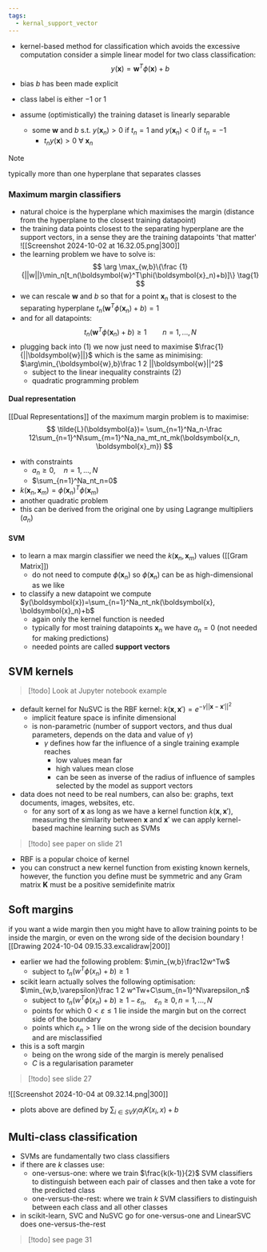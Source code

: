 ```yaml
---
tags:
  - kernal_support_vector
---
```

- kernel-based method for classification which avoids the excessive computation
consider a simple linear model for two class classification:
$$
y(\boldsymbol{x})=\boldsymbol{w}^T\phi(\boldsymbol{x})+b
$$
- bias $b$ has been made explicit 
- class label is either $-1$ or $1$

- assume (optimistically) the training dataset is linearly separable
	- some $\boldsymbol{w}$ and $b$ s.t. $y(\boldsymbol{x}_n)>0$ if $t_n = 1$ and $y(\boldsymbol{x}_n)< 0$ if $t_n=-1$ 
		- $t_ny(\boldsymbol{x}) > 0$ $\forall$ $\boldsymbol{x}_n$

>[!note]	
typically more than one hyperplane that separates classes

### Maximum margin classifiers
- natural choice is the hyperplane which maximises the margin (distance from the hyperplane to the closest training datapoint)
- the training data points closest to the separating hyperplane are the support vectors, in a sense they are the training datapoints 'that matter'
![[Screenshot 2024-10-02 at 16.32.05.png|300]]
- the learning problem we have to solve is:
$$
\arg \max_{w,b}\{\frac {1}{||w||}\min_n[t_n(\boldsymbol{w}^T\phi(\boldsymbol{x}_n)+b)]\}
\tag{1}
$$
- we can rescale $\boldsymbol{w}$ and $b$ so that for a point $\boldsymbol{x}_n$ that is closest to the separating hyperplane $t_n(\boldsymbol{w}^T\phi(\boldsymbol{x}_n)+b)=1$ 
- and for all datapoints: 
$$ t_n(\boldsymbol{w}^T\phi(\boldsymbol{x}_n)+b)\geq 1 \qquad n=1,...,N \tag{2}$$  
- plugging back into (1) we now just need to maximise $\frac{1}{||\boldsymbol{w}||}$ which is the same as minimising: $\arg\min_{\boldsymbol{w},b}\frac 1 2 ||\boldsymbol{w}||^2$
	- subject to the linear inequality constraints (2)
	- quadratic programming problem 
#### Dual representation
[[Dual Representations]] of the maximum margin problem is to maximise: 
$$
\tilde{L}(\boldsymbol{a})= \sum_{n=1}^Na_n-\frac 12\sum_{n=1}^N\sum_{m=1}^Na_na_mt_nt_mk(\boldsymbol{x_n, \boldsymbol{x}_m})
$$
- with constraints
	- $a_n \geq 0, \quad n=1,...,N$ 
	- $\sum_{n=1}^Na_nt_n=0$
- $k(\boldsymbol{x}_n, \boldsymbol{x}_m)=\phi(\boldsymbol{x}_n)^T\phi(\boldsymbol{x}_m)$
- another quadratic problem
- this can be derived from the original one by using Lagrange multipliers ($a_n$)

#### SVM
- to learn a max margin classifier we need the $k(\boldsymbol{x}_n, \boldsymbol{x}_m)$ values ([[Gram Matrix]])
	- do not need to compute $\phi(\boldsymbol{x}_n)$ so $\phi(\boldsymbol{x}_n)$ can be as high-dimensional as we like
- to classify a new datapoint we compute $y(\boldsymbol{x})=\sum_{n=1}^Na_nt_nk(\boldsymbol{x}, \boldsymbol{x}_n)+b$
	- again only the kernel function is needed
	- typically for most training datapoints $\boldsymbol{x}_n$ we have $a_n=0$ (not needed for making predictions)
	- needed points are called **support vectors**
## SVM kernels
>[!todo]
Look at Jupyter notebook example

- default kernel for NuSVC is the RBF kernel: $k(\boldsymbol{x}, \boldsymbol{x}')=e^{-\gamma||\boldsymbol{x}-\boldsymbol{x}'||^2}$
	- implicit feature space is infinite dimensional
	- is non-parametric (number of support vectors, and thus dual parameters, depends on the data and value of $\gamma$)
		- $\gamma$ defines how far the influence of a single training example reaches
			- low values mean far
			- high values mean close
			- can be seen as inverse of the radius of influence of samples selected by the model as support vectors
- data does not need to be real numbers, can also be: graphs, text documents, images, websites, etc.
	- for any sort of $\boldsymbol{x}$ as long as we have a kernel function $k(\boldsymbol{x}, \boldsymbol{x}')$, measuring the similarity between $\boldsymbol{x}$ and $\boldsymbol{x}'$ we can apply kernel-based machine learning such as SVMs
>[!todo]
see paper on slide 21

- RBF is a popular choice of kernel
- you can construct a new kernel function from existing known kernels, however, the function you define must be symmetric and any Gram matrix $\boldsymbol{K}$ must be a positive semidefinite matrix
## Soft margins
if you want a wide margin then you might have to allow training points to be inside the margin, or even on the wrong side of the decision boundary
![[Drawing 2024-10-04 09.15.33.excalidraw|200]]
- earlier we had the following problem: $\min_{w,b}\frac12w^Tw$
	- subject to $t_n(w^T\phi(x_n)+b)\geq 1$ 
- scikit learn actually solves the following optimisation: $\min_{w,b,\varepsilon}\frac 1 2 w^Tw+C\sum_{n=1}^N\varepsilon_n$ 
	- subject to $t_n(w^T\phi(x_n)+b)\geq1-\varepsilon_n, \quad \varepsilon_n\geq0,n=1,...,N$
	- points for which $0<\varepsilon\leq1$ lie inside the margin but on the correct side of the boundary
	- points which $\varepsilon_n>1$ lie on the wrong side of the decision boundary and are misclassified
- this is a soft margin
	- being on the wrong side of the margin is merely penalised 
	- $C$ is a regularisation parameter 
>[!todo]
see slide 27

![[Screenshot 2024-10-04 at 09.32.14.png|300]]
- plots above are defined by $\sum_{i\in SV}y_i\alpha_iK(x_i,x)+b$ 
## Multi-class classification
- SVMs are fundamentally two class classifiers
- if there are $k$ classes use:
	- one-versus-one: where we train $\frac{k(k-1)}{2}$ SVM classifiers to distinguish between each pair of classes and then take a vote for the predicted class
	- one-versus-the-rest: where we train $k$ SVM classifiers to distinguish between each class and all other classes
- in scikit-learn, SVC and NuSVC go for one-versus-one and LinearSVC does one-versus-the-rest
>[!todo]
see page 31


